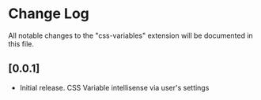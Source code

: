 # Change Log

All notable changes to the "css-variables" extension will be documented in this file.

## [0.0.1]

- Initial release. CSS Variable intellisense via user's settings
